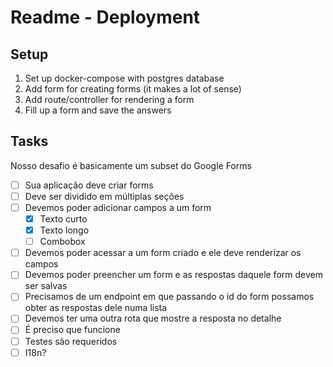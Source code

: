 # Readme - Deployment

## Setup

1. Set up docker-compose with postgres database
2. Add form for creating forms (it makes a lot of sense)
3. Add route/controller for rendering a form
4. Fill up a form and save the answers

## Tasks

Nosso desafio é basicamente um subset do Google Forms
- [ ] Sua aplicação deve criar forms
- [ ] Deve ser dividido em múltiplas seções
- [ ] Devemos poder adicionar campos a um form
  - [x] Texto curto
  - [x] Texto longo
  - [ ] Combobox
- [ ] Devemos poder acessar a um form criado e ele deve renderizar os campos
- [ ] Devemos poder preencher um form e as respostas daquele form devem ser salvas
- [ ] Precisamos de um endpoint em que passando o id do form possamos obter as respostas dele numa lista
- [ ] Devemos ter uma outra rota que mostre a resposta no detalhe
- [ ] É preciso que funcione
- [ ] Testes são requeridos
- [ ] I18n?
